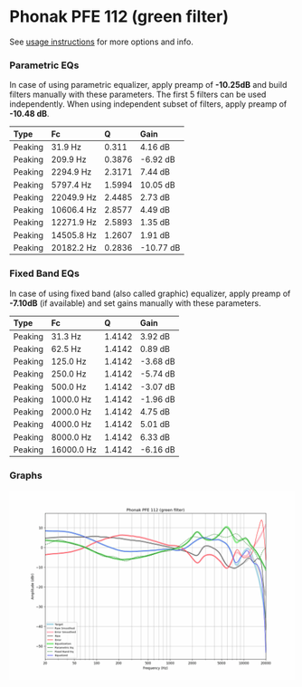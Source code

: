 # Phonak PFE 112 (green filter)
See [usage instructions](https://github.com/jaakkopasanen/AutoEq#usage) for more options and info.

### Parametric EQs
In case of using parametric equalizer, apply preamp of **-10.25dB** and build filters manually
with these parameters. The first 5 filters can be used independently.
When using independent subset of filters, apply preamp of **-10.48 dB**.

| Type    | Fc         |      Q | Gain      |
|:--------|:-----------|:-------|:----------|
| Peaking | 31.9 Hz    | 0.311  | 4.16 dB   |
| Peaking | 209.9 Hz   | 0.3876 | -6.92 dB  |
| Peaking | 2294.9 Hz  | 2.3171 | 7.44 dB   |
| Peaking | 5797.4 Hz  | 1.5994 | 10.05 dB  |
| Peaking | 22049.9 Hz | 2.4485 | 2.73 dB   |
| Peaking | 10606.4 Hz | 2.8577 | 4.49 dB   |
| Peaking | 12271.9 Hz | 2.5893 | 1.35 dB   |
| Peaking | 14505.8 Hz | 1.2607 | 1.91 dB   |
| Peaking | 20182.2 Hz | 0.2836 | -10.77 dB |

### Fixed Band EQs
In case of using fixed band (also called graphic) equalizer, apply preamp of **-7.10dB**
(if available) and set gains manually with these parameters.

| Type    | Fc         |      Q | Gain     |
|:--------|:-----------|:-------|:---------|
| Peaking | 31.3 Hz    | 1.4142 | 3.92 dB  |
| Peaking | 62.5 Hz    | 1.4142 | 0.89 dB  |
| Peaking | 125.0 Hz   | 1.4142 | -3.68 dB |
| Peaking | 250.0 Hz   | 1.4142 | -5.74 dB |
| Peaking | 500.0 Hz   | 1.4142 | -3.07 dB |
| Peaking | 1000.0 Hz  | 1.4142 | -1.96 dB |
| Peaking | 2000.0 Hz  | 1.4142 | 4.75 dB  |
| Peaking | 4000.0 Hz  | 1.4142 | 5.01 dB  |
| Peaking | 8000.0 Hz  | 1.4142 | 6.33 dB  |
| Peaking | 16000.0 Hz | 1.4142 | -6.16 dB |

### Graphs
![](./Phonak%20PFE%20112%20(green%20filter).png)